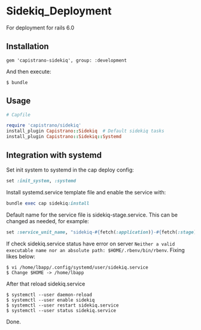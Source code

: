 # Sidekiq_Deployment
For deployment for rails 6.0
## Installation

    gem 'capistrano-sidekiq', group: :development

And then execute:

    $ bundle
## Usage
```ruby
# Capfile

require 'capistrano/sidekiq'
install_plugin Capistrano::Sidekiq  # Default sidekiq tasks
install_plugin Capistrano::Sidekiq::Systemd 
```

## Integration with systemd
Set init system to systemd in the cap deploy config:

```ruby
set :init_system, :systemd
```

Install systemd.service template file and enable the service with:

```ruby
bundle exec cap sidekiq:install
```

Default name for the service file is sidekiq-stage.service. This can be changed as needed, for example:

```ruby
set :service_unit_name, "sidekiq-#{fetch(:application)}-#{fetch(:stage)}.service"
```

If check sidekiq.service status have error on server `Neither a valid executable name nor an absolute path: $HOME/.rbenv/bin/rbenv`. Fixing likes below:

```
$ vi /home/lbapp/.config/systemd/user/sidekiq.service
$ Change $HOME -> /home/lbapp
```

After that reload sidekiq.service

```
$ systemctl --user daemon-reload
$ systemctl --user enable sidekiq
$ systemctl --user restart sidekiq.service
$ systemctl --user status sidekiq.service
```

Done.

